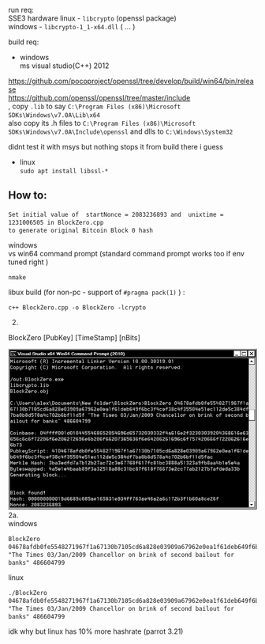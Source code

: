 

run req:  
   SSE3 hardware 
linux - `libcrypto` (openssl package)  
windows - `libcrypto-1_1-x64.dll`  ( ... )

build req:  
 - windows  
ms visual studio(C++) 2012

https://github.com/pocoproject/openssl/tree/develop/build/win64/bin/release  
https://github.com/openssl/openssl/tree/master/include  
, copy `.lib` to say  `C:\Program Files (x86)\Microsoft SDKs\Windows\v7.0A\Lib\x64`  
also copy its .h files to `C:\Program Files (x86)\Microsoft SDKs\Windows\v7.0A\Include\openssl`
and dlls to `C:\Windows\System32`

didnt test it with msys but nothing stops it from build there i guess   

 - linux  
`sudo apt install libssl-*`  

## How to:  

	Set initial value of  startNonce = 2083236893 and  unixtime = 1231006505 in BlockZero.cpp
    to generate original Bitcoin Block 0 hash  
windows  
vs win64 command prompt (standard command prompt works too if env tuned right ) 
```
nmake
```
libux build (for non-pc - support of `#pragma pack(1)` ) : 
```
c++ BlockZero.cpp -o BlockZero -lcrypto
```
2.
BlockZero [PubKey] [TimeStamp] [nBits]

![Screen1](/Untitled%201.jpg)
2a.  
windows
```
BlockZero 04678afdb0fe5548271967f1a67130b7105cd6a828e03909a67962e0ea1f61deb649f6bc3f4cef38c4f35504e51ec112de5c384df7ba0b8d578a4c702b6bf11d5f "The Times 03/Jan/2009 Chancellor on brink of second bailout for banks" 486604799
```
linux
```
./BlockZero 04678afdb0fe5548271967f1a67130b7105cd6a828e03909a67962e0ea1f61deb649f6bc3f4cef38c4f35504e51ec112de5c384df7ba0b8d578a4c702b6bf11d5f "The Times 03/Jan/2009 Chancellor on brink of second bailout for banks" 486604799
```

idk why but linux has 10% more hashrate (parrot 3.21)  
